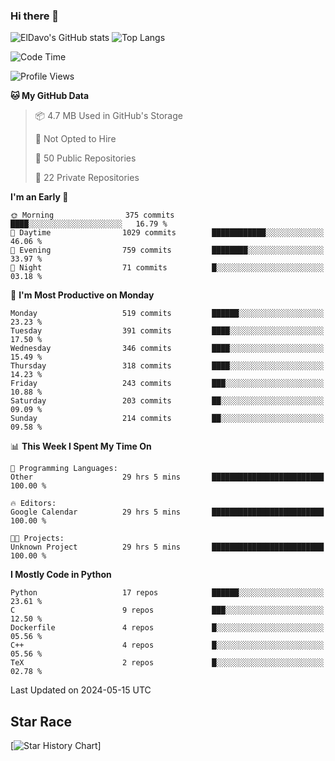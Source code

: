 ### Hi there 👋
![ElDavo's GitHub stats](https://github-readme-stats.vercel.app/api?username=ElDavoo&show_icons=true&theme=chartreuse-dark)
![Top Langs](https://github-readme-stats.vercel.app/api/top-langs/?username=ElDavoo&theme=chartreuse-dark&layout=compact)

<!--START_SECTION:waka-->
![Code Time](http://img.shields.io/badge/Code%20Time-1%2C334%20hrs%2020%20mins-blue)

![Profile Views](http://img.shields.io/badge/Profile%20Views-0-blue)

**🐱 My GitHub Data** 

> 📦 4.7 MB Used in GitHub's Storage 
 > 
> 🚫 Not Opted to Hire
 > 
> 📜 50 Public Repositories 
 > 
> 🔑 22 Private Repositories 
 > 
**I'm an Early 🐤** 

```text
🌞 Morning                375 commits         ████░░░░░░░░░░░░░░░░░░░░░   16.79 % 
🌆 Daytime                1029 commits        ████████████░░░░░░░░░░░░░   46.06 % 
🌃 Evening                759 commits         ████████░░░░░░░░░░░░░░░░░   33.97 % 
🌙 Night                  71 commits          █░░░░░░░░░░░░░░░░░░░░░░░░   03.18 % 
```
📅 **I'm Most Productive on Monday** 

```text
Monday                   519 commits         ██████░░░░░░░░░░░░░░░░░░░   23.23 % 
Tuesday                  391 commits         ████░░░░░░░░░░░░░░░░░░░░░   17.50 % 
Wednesday                346 commits         ████░░░░░░░░░░░░░░░░░░░░░   15.49 % 
Thursday                 318 commits         ████░░░░░░░░░░░░░░░░░░░░░   14.23 % 
Friday                   243 commits         ███░░░░░░░░░░░░░░░░░░░░░░   10.88 % 
Saturday                 203 commits         ██░░░░░░░░░░░░░░░░░░░░░░░   09.09 % 
Sunday                   214 commits         ██░░░░░░░░░░░░░░░░░░░░░░░   09.58 % 
```


📊 **This Week I Spent My Time On** 

```text
💬 Programming Languages: 
Other                    29 hrs 5 mins       █████████████████████████   100.00 % 

🔥 Editors: 
Google Calendar          29 hrs 5 mins       █████████████████████████   100.00 % 

🐱‍💻 Projects: 
Unknown Project          29 hrs 5 mins       █████████████████████████   100.00 % 
```

**I Mostly Code in Python** 

```text
Python                   17 repos            ██████░░░░░░░░░░░░░░░░░░░   23.61 % 
C                        9 repos             ███░░░░░░░░░░░░░░░░░░░░░░   12.50 % 
Dockerfile               4 repos             █░░░░░░░░░░░░░░░░░░░░░░░░   05.56 % 
C++                      4 repos             █░░░░░░░░░░░░░░░░░░░░░░░░   05.56 % 
TeX                      2 repos             █░░░░░░░░░░░░░░░░░░░░░░░░   02.78 % 
```




 Last Updated on 2024-05-15 UTC
<!--END_SECTION:waka-->

## Star Race

[![Star History Chart](https://api.star-history.com/svg?repos=ElDavoo/WhatsApp-Crypt14-Crypt15-Decrypter,ElDavoo/TuringOS,EliteAndroidApps/WhatsApp-Crypt12-Decrypter,KnugiHK/Whatsapp-Chat-Exporter&type=Date)]
